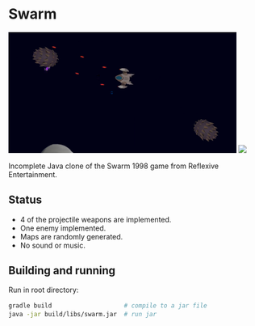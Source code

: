 # Swarm

<img src="https://github.com/hellux/Swarm/raw/master/screenshots/sc1.png" width="452">
<img src="https://github.com/hellux/swarm/raw/master/screenshots/sc2.jpg" width="452">

Incomplete Java clone of the Swarm 1998 game from Reflexive Entertainment.

## Status
  * 4 of the projectile weapons are implemented.
  * One enemy implemented.
  * Maps are randomly generated.
  * No sound or music.

## Building and running

Run in root directory:
```sh
gradle build                    # compile to a jar file
java -jar build/libs/swarm.jar  # run jar
```

